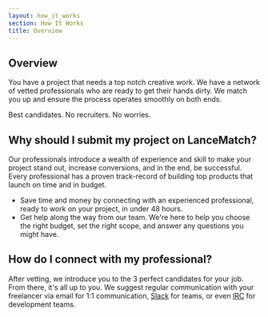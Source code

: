 ```yaml
---
layout: how_it_works
section: How It Works
title: Overview
---
```

## Overview

You have a project that needs a top notch creative work. We have a network of vetted professionals who are ready to get their hands dirty. We match you up and  ensure the process operates smoothly on both ends.

Best candidates. No recruiters. No worries.

## Why should I submit my project on LanceMatch?

Our professionals introduce a wealth of experience and skill to make your project stand out, increase conversions, and in the end, be successful. Every professional has a proven track-record of building top products that launch on time and in budget.

 * Save time and money by connecting with an experienced professional, ready to work on your project, in under 48 hours.
 * Get help along the way from our team. We're here to help you choose the right budget, set the right scope, and answer any questions you might have.

## How do I connect with my professional?

After vetting, we introduce you to the 3 perfect candidates for your job. From there, it's all up to you. We suggest regular communication with your freelancer via email for 1:1 communication, [Slack](https://slack.com) for teams, or even [IRC](http://en.wikipedia.org/wiki/Internet_Relay_Chat) for development teams.
